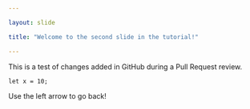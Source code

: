 ```yaml
---

layout: slide

title: "Welcome to the second slide in the tutorial!"

---
```


This is a test of changes added in GitHub during a Pull Request review.

```
let x = 10;
```

Use the left arrow to go back!
